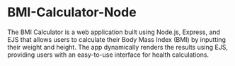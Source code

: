 # BMI-Calculator-Node
The BMI Calculator is a web application built using Node.js, Express, and EJS that allows users to calculate their Body Mass Index (BMI) by inputting their weight and height. The app dynamically renders the results using EJS, providing users with an easy-to-use interface for health calculations.
